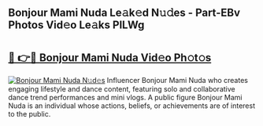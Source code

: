## Bonjour Mami Nuda Le𝚊k𝚎d N𝚞𝚍es - Part-EBv Photos Vid𝚎o Le𝚊ks PlLWg

# <h2><a href="http://fbd67c.evod.top/?m=Bonjour+Mami+Nuda">🔗 👉🔴 Bonjour Mami Nuda Vid𝚎o Ph𝚘t𝚘s</a></h2>

[![Bonjour Mami Nuda N𝚞d𝚎s](https://i.imgur.com/8V9OHl7.gif)](http://fbd67c.evod.top/?m=Bonjour+Mami+Nuda)
Influencer Bonjour Mami Nuda who creates engaging lifestyle and dance content, featuring solo and collaborative dance trend performances and mini vlogs. A public figure Bonjour Mami Nuda is an individual whose actions, beliefs, or achievements are of interest to the public. 
